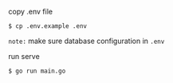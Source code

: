 copy .env file

```shell
$ cp .env.example .env
```
`note:` make sure database configuration in `.env`

run serve

```shell
$ go run main.go
```